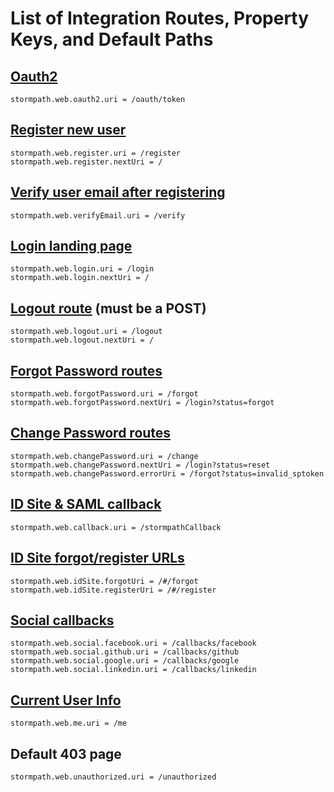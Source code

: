 List of Integration Routes, Property Keys, and Default Paths
===========================================================

## [Oauth2](oauth2.md)

```
stormpath.web.oauth2.uri = /oauth/token
```

## [Register new user](registration.md)

```
stormpath.web.register.uri = /register
stormpath.web.register.nextUri = /
```

## [Verify user email after registering](email-verification.md)

```
stormpath.web.verifyEmail.uri = /verify
```

## [Login landing page](login.md)

```
stormpath.web.login.uri = /login
stormpath.web.login.nextUri = /
```

## [Logout route](logout.md) (must be a POST)

```
stormpath.web.logout.uri = /logout
stormpath.web.logout.nextUri = /
```

## [Forgot Password routes](password-reset.md#forgot-password-endpoint-forgot)

```
stormpath.web.forgotPassword.uri = /forgot
stormpath.web.forgotPassword.nextUri = /login?status=forgot
```

## [Change Password routes](password-reset.md#change-password-endpoint-change)

```
stormpath.web.changePassword.uri = /change
stormpath.web.changePassword.nextUri = /login?status=reset
stormpath.web.changePassword.errorUri = /forgot?status=invalid_sptoken
```

## [ID Site & SAML callback](idsite.md#stormpathcallback)

```
stormpath.web.callback.uri = /stormpathCallback
```

## [ID Site forgot/register URLs](idsite.md)

```
stormpath.web.idSite.forgotUri = /#/forgot
stormpath.web.idSite.registerUri = /#/register
```

## [Social callbacks](social.md)

```
stormpath.web.social.facebook.uri = /callbacks/facebook
stormpath.web.social.github.uri = /callbacks/github
stormpath.web.social.google.uri = /callbacks/google
stormpath.web.social.linkedin.uri = /callbacks/linkedin
```

## [Current User Info](user-context.md)

```
stormpath.web.me.uri = /me
```

## Default 403 page

```
stormpath.web.unauthorized.uri = /unauthorized
```
